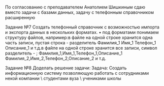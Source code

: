 По согласованию с преподавателем Анатолием Шишкиным 
сдаю вместо задачи с базами данных, задачу с телефонным справочником расширенную 

Задание №7
Создать телефонный справочник с возможностью импорта и экспорта данных в нескольких форматах.
• под форматами понимаем структуру файлов, например:в файле на одной строке хранится одна часть записи, пустая строка - разделитель
Фамилия_1
Имя_1
Телефон_1
Описание_1
и т.д.в файле на одной строке хранится все записи, символ разделитель - ;
Фамилия_1,Имя_1,Телефон_1,Описание_1
Фамилия_2,Имя_2,Телефон_2,Описание_2
и т.д.


Задание №8
Доделать решение задачи: Задача: Создать информационную систему позволяющую работать с сотрудниками некой компании \ студентами вуза \ учениками школы
